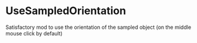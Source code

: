 # UseSampledOrientation
Satisfactory mod to use the orientation of the sampled object (on the middle mouse click by default)
